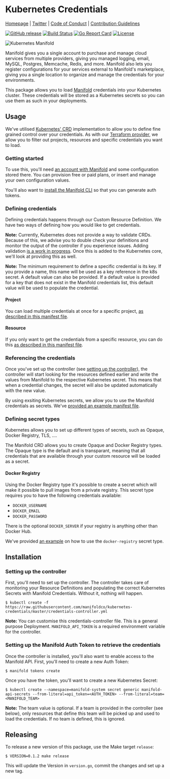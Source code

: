 # Kubernetes Credentials

[Homepage](https://manifold.co) |
[Twitter](https://twitter.com/manifoldco) |
[Code of Conduct](./.github/CODE_OF_CONDUCT.md) |
[Contribution Guidelines](./.github/CONTRIBUTING.md)

[![GitHub release](https://img.shields.io/github/tag/manifoldco/kubernetes-credentials.svg?label=latest)](https://github.com/manifoldco/kubernetes-credentials/releases)
[![Build Status](https://travis-ci.org/manifoldco/kubernetes-credentials.svg?branch=master)](https://travis-ci.org/manifoldco/kubernetes-credentials)
[![Go Report Card](https://goreportcard.com/badge/github.com/manifoldco/kubernetes-credentials)](https://goreportcard.com/report/github.com/manifoldco/kubernetes-credentials)
[![License](https://img.shields.io/badge/license-BSD-blue.svg)](./LICENSE)

![Kubernetes Manifold](./banner.png)

Manifold gives you a single account to purchase and manage cloud services from
multiple providers, giving you managed logging, email, MySQL, Postgres,
Memcache, Redis, and more. Manifold also lets you register configurations for
your services external to Manifold's marketplace, giving you a single location
to organize and manage the credentials for your environments.

This package allows you to load [Manifold](https://www.manifold.co/) credentials
into your Kubernetes cluster. These credentials will be stored as a Kubernetes
secrets so you can use them as such in your deployments.

## Usage

We've utilised [Kubernetes' CRD](https://kubernetes.io/docs/concepts/api-extension/custom-resources/)
implementation to allow you to define fine grained control over your
credentials. As with our [Terraform provider](https://github.com/manifoldco/terraform-provider-manifold/),
we allow you to filter out projects, resources and specific credentials you want
to load.

### Getting started

To use this, you'll need [an account with
Manifold]((https://dashboard.manifold.co/register)) and some configuration
stored there. You can provision free or paid plans, or insert and manage your
own configuration values.

You'll also want to [install the Manifold CLI](https://www.manifold.co/cli)
so that you can generate auth tokens.

### Defining credentials

Defining credentials happens through our Custom Resource Definition. We have
two ways of defining how you would like to get credentials.

**Note:** Currently, Kubernetes does not provide a way to validate CRDs. Because
of this, we advise you to double check your definitions and monitor the output
of the controller if you experience issues. Adding validation
[is a work in progress](https://github.com/kubernetes/community/pull/708). Once
this is added to the Kubernetes core, we'll look at providing this as well.

**Note:** The minimum requirement to define a specific credential is its key.
If you provide a name, this name will be used as a key reference in the k8s
secret. A default value can also be provided. If a default value is provided for
a key that does not exist in the Manifold credentials list, this default value
will be used to populate the credential.

#### Project

You can load multiple credentials at once for a specific project, [as described
in this manifest file](_examples/project/manifest.yml).

#### Resource

If you only want to get the credentials from a specific resource, you can do
this [as described in this manifest file](_examples/resource/manifest.yml).

### Referencing the credentials

Once you've set up the controller (see [setting up the controller](#setting-up-the-controller)),
the controller will start looking for the resources defined earlier and write
the values from Manifold to the respective Kubernetes secret. This means that
when a credential changes, the secret will also be updated automatically with
the new value.

By using exsiting Kubernetes secrets, we allow you to use the Manifold
credentials as secrets. We've [provided an example manifest file](_examples/secrets-usage/manifest.yml).

### Defining secret types

Kubernetes allows you to set up different types of secrets, such as Opaque,
Docker Registry, TLS, ….

The Manifold CRD allows you to create Opaque and Docker Registry types. The
Opaque type is the default and is transparant, meaning that all credentials
that are available through your custom resource will be loaded as a secret.

#### Docker Registry

Using the Docker Registry type it's possible to create a secret which will make
it possible to pull images from a private registry. This secret type requires
you to have the following credentials available:

- `DOCKER_USERNAME`
- `DOCKER_EMAIL`
- `DOCKER_PASSWORD`

There is the optional `DOCKER_SERVER` if your registry is anything other than
Docker Hub.

We've provided [an example](_examples/docker-registry/manifest.yml) on how to use the `docker-registry` secret type.

## Installation

### Setting up the controller

First, you'll need to set up the controller. The controller takes care of
monitoring your Resource Definitions and populating the correct Kubernetes
Secrets with Manifold Credentials. Without it, nothing will happen.

```
$ kubectl create -f https://raw.githubusercontent.com/manifoldco/kubernetes-credentials/master/credentials-controller.yml
```

**Note:** You can customise this credentials-controller file. This is a general
purpose Deployment. `MANIFOLD_API_TOKEN` is a required environment variable for
the controller.

### Setting up the Manifold Auth Token to retrieve the credentials

Once the controller is installed, you'll also want to enable access to the
Manifold API. First, you'll need to create a new Auth Token:

```
$ manifold tokens create
```

Once you have the token, you'll want to create a new Kubernetes Secret:

```
$ kubectl create --namespace=manifold-system secret generic manifold-api-secrets --from-literal=api_token=<AUTH_TOKEN> --from-literal=team=<MANIFOLD_TEAM>
```

**Note:** The team value is optional. If a team is provided in the controller
(see below), only resources that define this team will be picked up and used
to load the credentials. If no team is defined, this is ignored.

## Releasing

To release a new version of this package, use the Make target `release`:

```
$ VERSION=0.1.2 make release
```

This will update the Version in `version.go`, commit the changes and set up a
new tag.
